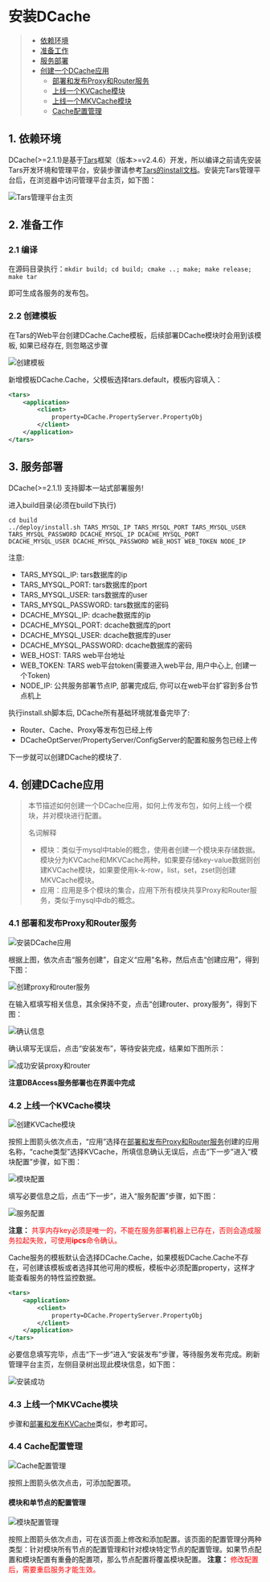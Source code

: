 # 安装DCache

> * [依赖环境](#1)
> * [准备工作](#2)
> * [服务部署](#3)
> * [创建一个DCache应用](#4)
>   * [部署和发布Proxy和Router服务](#4.1)
>   * [上线一个KVCache模块](#4.2)
>   * [上线一个MKVCache模块](#4.3)
>   * [Cache配置管理](#4.4)


## <a id = "1"></a> 1. 依赖环境

DCache(>=2.1.1)是基于[Tars](https://github.com/TarsCloud/Tars)框架（版本>=v2.4.6）开发，所以编译之前请先安装Tars开发环境和管理平台，安装步骤请参考[Tars的install文档](https://github.com/TarsCloud/Tars/blob/master/Install.zh.md)。安装完Tars管理平台后，在浏览器中访问管理平台主页，如下图：

![Tars管理平台主页](images/tars_mainPage.png)

## <a id = "2"></a> 2. 准备工作

### 2.1 编译

在源码目录执行：`mkdir build; cd build; cmake ..; make; make release; make tar`

即可生成各服务的发布包。

### 2.2 创建模板

在Tars的Web平台创建DCache.Cache模板，后续部署DCache模块时会用到该模板, 如果已经存在, 则忽略这步骤

![创建模板](images/tars_add_tmplate.png)

新增模板DCache.Cache，父模板选择tars.default，模板内容填入：

```xml
<tars>
    <application>
        <client>
            property=DCache.PropertyServer.PropertyObj
        </client>
    </application>
</tars>
```

## <a id = "3"></a> 3. 服务部署

DCache(>=2.1.1) 支持脚本一站式部署服务!

进入build目录(必须在build下执行)
```
cd build
../deploy/install.sh TARS_MYSQL_IP TARS_MYSQL_PORT TARS_MYSQL_USER TARS_MYSQL_PASSWORD DCACHE_MYSQL_IP DCACHE_MYSQL_PORT DCACHE_MYSQL_USER DCACHE_MYSQL_PASSWORD WEB_HOST WEB_TOKEN NODE_IP
```

注意:
- TARS_MYSQL_IP: tars数据库的ip
- TARS_MYSQL_PORT: tars数据库的port
- TARS_MYSQL_USER: tars数据库的user
- TARS_MYSQL_PASSWORD: tars数据库的密码
- DCACHE_MYSQL_IP: dcache数据库的ip
- DCACHE_MYSQL_PORT: dcache数据库的port
- DCACHE_MYSQL_USER: dcache数据库的user
- DCACHE_MYSQL_PASSWORD: dcache数据库的密码
- WEB_HOST: TARS web平台地址
- WEB_TOKEN: TARS web平台token(需要进入web平台, 用户中心上, 创建一个Token)
- NODE_IP: 公共服务部署节点IP, 部署完成后, 你可以在web平台扩容到多台节点机上

执行install.sh脚本后, DCache所有基础环境就准备完毕了:
- Router、Cache、Proxy等发布包已经上传
- DCacheOptServer/PropertyServer/ConfigServer的配置和服务包已经上传

下一步就可以创建DCache的模块了.

## <a id = "4"></a> 4. 创建DCache应用

> 本节描述如何创建一个DCache应用，如何上传发布包，如何上线一个模块，并对模块进行配置。
>
> 名词解释
>
> * 模块：类似于mysql中table的概念，使用者创建一个模块来存储数据。模块分为KVCache和MKVCache两种，如果要存储key-value数据则创建KVCache模块，如果要使用k-k-row，list，set，zset则创建MKVCache模块。
> * 应用：应用是多个模块的集合，应用下所有模块共享Proxy和Router服务，类似于mysql中db的概念。

### <a id = "4.1"></a> 4.1 部署和发布Proxy和Router服务

![安装DCache应用](images/install_dcache_app.png)

根据上图，依次点击“服务创建”，自定义“应用”名称，然后点击“创建应用”，得到下图：

![创建proxy和router服务](images/create_proxy&router.png)

在输入框填写相关信息，其余保持不变，点击“创建router、proxy服务”，得到下图：

![确认信息](images/install_and_release.png)

确认填写无误后，点击“安装发布”，等待安装完成，结果如下图所示：

![成功安装proxy和router](images/install_proxy&router_succ.png)

**注意DBAccess服务部署也在界面中完成**

### <a id = "4.2"></a> 4.2 上线一个KVCache模块

![创建KVCache模块](images/create_KV_module.png)

按照上图箭头依次点击，“应用”选择在[部署和发布Proxy和Router服务](#5.2)创建的应用名称，“cache类型”选择KVCache，所填信息确认无误后，点击“下一步”进入“模块配置”步骤，如下图：

![模块配置](images/KV_module_conf.png)

填写必要信息之后，点击“下一步”，进入“服务配置”步骤，如下图：

![服务配置](images/KV_service_conf.png)

**注意：** <font color=red>共享内存key必须是唯一的，不能在服务部署机器上已存在，否则会造成服务拉起失败，可使用**ipcs**命令确认。</font>  

Cache服务的模板默认会选择DCache.Cache，如果模板DCache.Cache不存在，可创建该模板或者选择其他可用的模板，模板中必须配置property，这样才能查看服务的特性监控数据。

```xml
<tars>
    <application>
        <client>
            property=DCache.PropertyServer.PropertyObj
        </client>
    </application>
</tars>
```

必要信息填写完毕，点击“下一步”进入“安装发布”步骤，等待服务发布完成。刷新管理平台主页，左侧目录树出现此模块信息，如下图：

![安装成功](images/install_kv_succ.png)

### <a id = "4.3"></a> 4.3 上线一个MKVCache模块

步骤和[部署和发布KVCache](#5.3)类似，参考即可。

### <a id = "4.4"></a> 4.4 Cache配置管理

![Cache配置管理](images/cache_config.png)

按照上图箭头依次点击，可添加配置项。

#### 模块和单节点的配置管理

![模块配置管理](images/add_conf_for_module.png)

按照上图箭头依次点击，可在该页面上修改和添加配置。该页面的配置管理分两种类型：针对模块所有节点的配置管理和针对模块特定节点的配置管理。如果节点配置和模块配置有重叠的配置项，那么节点配置将覆盖模块配置。
**注意：** <font color=red>修改配置后，需要重启服务才能生效。</font>  
